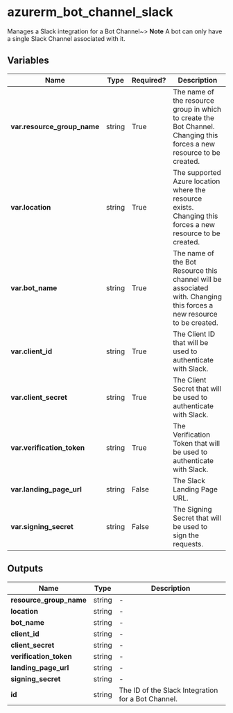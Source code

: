 # azurerm_bot_channel_slack

Manages a Slack integration for a Bot Channel~> **Note** A bot can only have a single Slack Channel associated with it.

## Variables

| Name | Type | Required? |  Description |
| ---- | ---- | --------- |  ----------- |
| **var.resource_group_name** | string | True | The name of the resource group in which to create the Bot Channel. Changing this forces a new resource to be created. | 
| **var.location** | string | True | The supported Azure location where the resource exists. Changing this forces a new resource to be created. | 
| **var.bot_name** | string | True | The name of the Bot Resource this channel will be associated with. Changing this forces a new resource to be created. | 
| **var.client_id** | string | True | The Client ID that will be used to authenticate with Slack. | 
| **var.client_secret** | string | True | The Client Secret that will be used to authenticate with Slack. | 
| **var.verification_token** | string | True | The Verification Token that will be used to authenticate with Slack. | 
| **var.landing_page_url** | string | False | The Slack Landing Page URL. | 
| **var.signing_secret** | string | False | The Signing Secret that will be used to sign the requests. | 



## Outputs

| Name | Type | Description |
| ---- | ---- | --------- | 
| **resource_group_name** | string  | - | 
| **location** | string  | - | 
| **bot_name** | string  | - | 
| **client_id** | string  | - | 
| **client_secret** | string  | - | 
| **verification_token** | string  | - | 
| **landing_page_url** | string  | - | 
| **signing_secret** | string  | - | 
| **id** | string  | The ID of the Slack Integration for a Bot Channel. | 
